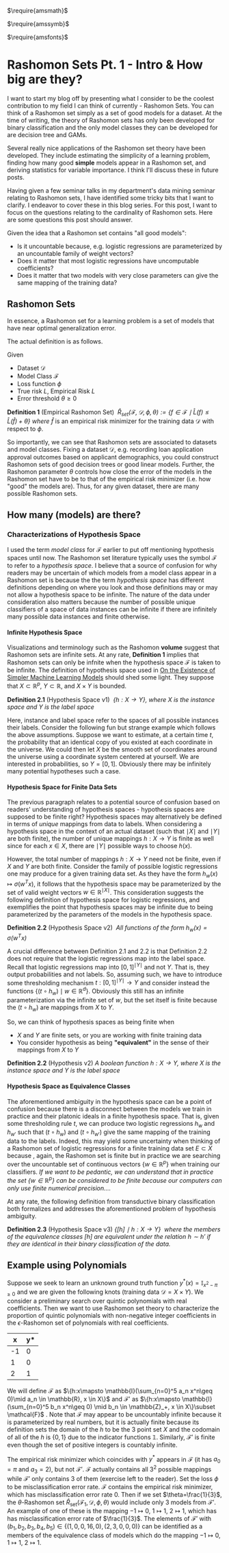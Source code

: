 <script type="text/x-mathjax-config">
  MathJax.Hub.Config({
    jax: ["input/TeX","input/MathML","output/SVG", "output/CommonHTML"],
extensions: ["tex2jax.js","mml2jax.js","MathMenu.js","MathZoom.js", "CHTML-preview.js"],
TeX: {
  extensions: ["AMSmath.js","AMSsymbols.js","noErrors.js","noUndefined.js"]
},
  tex2jax: {
      inlineMath: [ ['$','$'], ["\\(","\\)"] ],
      displayMath: [ ['$$','$$'], ["\\[","\\]"] ],
      processEscapes: true,
      processEnvironments: true
    },
    "HTML-CSS": { availableFonts: ["TeX"] }
  });
</script>
<script type="text/javascript" src="https://cdn.mathjax.org/mathjax/latest/MathJax.js?config=TeX-AMS_HTML-full"></script>

$\require{amsmath}$

$\require{amssymb}$

$\require{amsfonts}$

# Rashomon Sets Pt. 1 - Intro & How big are they?

I want to start my blog off by presenting what I consider to be the coolest contribution to my field I can think of currently - Rashomon Sets.  You can think of a Rashomon set simply as a set of good models for a dataset. At the time of writing, the theory of Rashomon sets has only been developed for binary classification and the only model classes they can be developed for are decision tree and GAMs. 

Several really nice applications of the Rashomon set theory have been developed. They include estimating the simplicity of a learning problem, finding how many good <b>simple</b> models appear in a Rashomon set, and deriving statistics for variable importance. I think I'll discuss these in future posts.

Having given a few seminar talks in my department's data mining seminar relating to Rashomon sets, I have identified some tricky bits that I want to clarify. I endeavor to cover these in this blog series. For this post, I want to focus on the questions relating to the cardinality of Rashomon sets. Here are some questions this post should answer.

Given the idea that a Rashomon set contains "all good models":

- Is it uncountable because, e.g. logistic regressions are parameterized by an uncountable family of weight vectors?
- Does it matter that most logistic regressions have uncomputable coefficients?
- Does it matter that two models with very close parameters can give the same mapping of the training data?

## Rashomon Sets

In essence, a Rashomon set for a learning problem is a set of models that have near optimal generalization error.

The actual definition is as follows. 

Given 

- Dataset $\mathcal{D}$
- Model Class $\mathcal{F}$​
- Loss function $\phi$​
- True risk $L$, Empirical Risk $L$
- Error threshold $\theta\geq 0$​ 

<b>Definition 1</b> (Empirical Rashomon Set) <i> $\hat{R}_{\text{set}}(\mathcal{F},\mathcal{D}, \phi, \theta) := \{f \in \mathcal{F} \mid \hat{L}(f) \leq \hat{L}(\hat{f}) + \theta\}$ where $\hat{f}$</i> is an empirical risk minimizer for the training data $\mathcal{D}$ with respect to $\phi$​. 

So importantly, we can see that Rashomon sets are associated to datasets and model classes. Fixing a dataset $\mathcal{D}$,  e.g. recording loan application approval outcomes based on applicant demographics, you could construct Rashomon sets of good decision trees or good linear models. Further, the Rashomon parameter $\theta$ controls how close the error of the models in the Rashomon set have to be to that of the empirical risk minimizer (i.e. how "good" the models are). Thus, for any given dataset, there are many possible Rashomon sets. 

## How many (models) are there?

### Characterizations of Hypothesis Space

I used the term <i>model class</i> for $\mathcal{F}$ earlier to put off mentioning hypothesis spaces until now. The Rashomon set literature typically uses the symbol $\mathcal{F}$ to refer to a <i>hypothesis space</i>. I believe that a source of confusion for why readers may be uncertain of which models from a model class appear in a Rashomon set is because the the term <i>hypothesis space</i> has different definitions depending on where you look and those definitions may or may not allow a hypothesis space to be infinite. The nature of the data under consideration also matters because the number of possible unique classifiers of a space of data instances can be infinite if there are infinitely many possible data instances and finite otherwise. 

#### Infinite Hypothesis Space

Visualizations and terminology such as the Rashomon <b>volume</b> suggest that Rashomon sets are infinite sets. At any rate, <b> Definition 1</b> implies that Rashomon sets can only be infnite when the hypothesis space $\mathcal{F}$ is taken to be infinite. The definition of hypothesis space used in [On the Existence of Simpler Machine Learning Models](https://arxiv.org/pdf/1908.01755.pdf) should shed some light. They suppose that $X \subset \mathbb{R}^p$, $Y \subset \mathbb{R}$, and $X\times Y$ is bounded. 

<b>Definition 2.1</b> (Hypothesis Space v1) <i> $\{h:X\rightarrow Y\}$, where $X$ is the instance space and $Y$ is the label space
</i>

Here, instance and label space refer to the spaces of all possible instances their labels. Consider the following fun but strange example which follows the above assumptions. Suppose we want to estimate, at a certain time $t$, the probability that an identical copy of you existed at each coordinate in the universe. We could then let $X$ be the smooth set of coordinates around the universe using a coordinate system centered at yourself. We are interested in probabilities, so $Y=[0,1]$. Obviously there may be infinitely many potential hypotheses such a case. 

#### Hypothesis Space for Finite Data Sets

The previous paragraph relates to a potential source of confusion based on readers' understanding of hypothesis spaces - hypothesis spaces are supposed to be finite right? Hypothesis spaces may alternatively be defined in terms of <i>unique</i> mappings from data to labels. When considering a hypothesis space in the context of an actual dataset (such that $\mid X \mid$ and $\mid Y\mid$ are both finite), the number of unique mappings $h:X\rightarrow Y$ is finite as well since for each $x\in X$, there are $\mid Y \mid$ possible ways to choose $h(x)$. 

However, the total number of mappings $h:X\rightarrow Y$ need not be finite, even if $X$ and $Y$ are both finite. Consider the family of possible logistic regressions one may produce for a given training data set. As they have the form $h_w(x) \mapsto \sigma(w^T x)$, it follows that the hypothesis space may be parameterized by the set of valid weight vectors $w\in \mathbb{R}^{\mid X\mid}$. This consideration suggests the following definition of hypothesis space for logistic regressions, and exemplifies the point that hypothesis spaces may be infinite due to being parameterized by the parameters of the models in the hypothesis space.

<b>Definition 2.2</b> (Hypothesis Space v2) <i> All functions of the form $h_w(x) = \sigma (w^T x)$</i>

A crucial difference between Definition 2.1 and 2.2 is that Definition 2.2 does not require that the logistic regressions map into the label space. Recall that logistic regressions map into $[0,1]^{\mid Y\mid}$ and not $Y$. That is, they output probabilities and not labels. So, assuming such, we have to introduce some thresholding mechanism $t:[0,1]^{\mid Y\mid}\rightarrow Y$ and consider instead the functions $\{(t \circ h_w)\mid w\in \mathbb{R}^{d}\}$. Obviously this still has an infinite parameterization via the infinite set of $w$, but the set itself is finite because the $(t \circ h_w)$ are mappings from $X$ to $Y$​​​. 

So, we can think of hypothesis spaces as being finite when

- $X$ and $Y$ are finite sets, or you are working with finite training data 
- You consider hypothesis as being <b>"equivalent"</b> in the sense of their mappings from $X$ to $Y$

<b>Definition 2.2</b> (Hypothesis v2) <i>A boolean function $h:X\rightarrow Y$, where $X$ is the instance space and $Y$ is the label space
</i>

#### Hypothesis Space as Equivalence Classes

The aforementioned ambiguity in the hypothesis space can be a point of confusion because there is a disconnect between the models we train in practice and their platonic ideals in a finite hypothesis space. That is, given some thresholding rule $t$, we can produce two logistic regressions $h_w$ and $h_{w'}$ such that $(t\circ h_w)$ and $(t\circ h_{w'})$ give the same mapping of the training data to the labels. Indeed, this may yield some uncertainty when thinking of a Rashomon set of logistic regressions for a finite training data set $E \subset X$ because , again, the Rashomon set is finite but in practice we are searching over the uncountable set of continuous vectors $\{w\in \mathbb{R}^p\}$ when training our classifiers. <i> If we want to be pedantic, we can understand that in practice the set $\{w\in \mathbb{R}^{p}\}$ can be considered to be finite because our computers can only use finite numerical precision....</i>

At any rate, the following definition from transductive binary classification both formalizes and addresses the aforementioned problem of hypothesis ambiguity. 

<b>Definition 2.3</b> (Hypothesis Space v3) <i>$\{[h]\ \mid \ h:X\rightarrow Y\}$  where the members of the equivalence classes $[h]$ are equivalent under the relation $h\sim h'$ if they are identical in their binary classification of the data. </i>

## Example using Polynomials

Suppose we seek to learn an unknown ground truth function $y^*(x) = \mathbb{I}_{x^2 -\pi\geq 0}$ and we are given the following knots (training data $\mathcal{D}=X\times Y$). We consider a preliminary search over quintic polynomials with real coefficients. Then we want to use Rashomon set theory to characterize the proportion of  quintic polynomials with non-negative integer coefficients in the $\epsilon$-Rashomon set of polynomials with real coefficients. 

| x    | y*   |
| ---- | ---- |
| -1   | 0    |
| 1    | 0    |
| 2    | 1    |



We will define $\mathcal{F}$ as $\{h:x\mapsto \mathbb{I}(\sum_{n=0}^5 a_n x^n\geq 0)\mid a_n \in \mathbb{R}, x \in X\}$ and $\mathcal{F}'$ as $\{h:x\mapsto \mathbb{I}(\sum_{n=0}^5 b_n x^n\geq 0) \mid b_n \in \mathbb{Z}_+, x \in X\}\subset \mathcal{F}$ . Note that $\mathcal{F}$ may appear to be uncountably infinite because it is parameterized by real numbers, but it is actually finite because its definition sets the domain of the $h$ to be the 3 point set $X$ and the codomain of all of the $h$ is $\{0,1\}$ due to the indicator functions $\mathbb{1}$. Similarly,  $\mathcal{F}'$ is finite even though the set of positive integers is countably infinite. 

 The empirical risk minimizer which coincides with $y^*$ appears in $\mathcal{F}$ (it has $a_0 = \pi$ and $a_3=2$), but not $\mathcal{F}'$.  $\mathcal{F}$ actually contains all $3^2$ possible mappings while $\mathcal{F}'$ only contains 3 of them (exercise left to the reader). Set the loss $\phi$ to be misclassification error rate. $\mathcal{F}$ contains the empirical risk minimizer, which has misclassification error rate 0. Then if we set $\theta=\frac{1}{3}$, the $\theta$-Rashomon set $\hat{R}_{\text{set}}(\mathcal{F}_1,\mathcal{D}, \phi, \theta)$ would include only 3 models from $\mathcal{F}'$. An example of one of these is the mapping $-1\mapsto 0$, $1\mapsto 1$, $2\mapsto 1$, which has has misclassification error rate of $\frac{1}{3}$. The elements of $\mathcal{F}'$ with $(b_1,b_2,b_3,b_4,b_5) \in \{(1,0,0,16,0), (2,3,0,0,0)\}$ can be identified as a members of the equivalence class of models  which do the mapping  $-1\mapsto 0$, $1\mapsto 1$, $2\mapsto 1$. 

